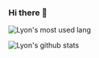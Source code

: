 ### Hi there 👋

![Lyon's most used lang](https://github-readme-stats.vercel.app/api/top-langs/?username=mimibot&layout=compact&theme=tokyonight)

![Lyon's github stats](https://github-readme-stats.vercel.app/api?username=mimibot&show_icons=true&theme=tokyonight)
<!--
**mimilib/mimilib** is a ✨ _special_ ✨ repository because its `README.md` (this file) appears on your GitHub profile.

Here are some ideas to get you started:

- 🔭 I’m currently working on ...
- 🌱 I’m currently learning ...
- 👯 I’m looking to collaborate on ...
- 🤔 I’m looking for help with ...
- 💬 Ask me about ...
- 📫 How to reach me: ...
- 😄 Pronouns: ...
- ⚡ Fun fact: ...
-->
